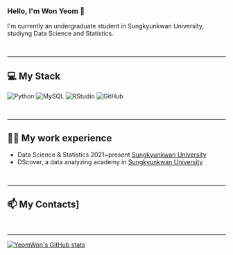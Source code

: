 ### Hello, I'm Won Yeom 👋
I'm currently an undergraduate student in Sungkyunkwan University, studiyng Data Science and Statistics. 


<!--
**ChungMok/ChungMok** is a ✨ _special_ ✨ repository because its `README.md` (this file) appears on your GitHub profile.

Here are some ideas to get you started:

- 🔭 I’m currently working on ...
- 🌱 I’m currently learning ...
- 👯 I’m looking to collaborate on ...
- 🤔 I’m looking for help with ...
- 💬 Ask me about ...
- 📫 How to reach me: ...
- 😄 Pronouns: ...
- ⚡ Fun fact: ...
-->

<br/>

---
## 💻 My Stack
<img alt="Python" src ="https://img.shields.io/badge/Python-3776AB.svg?&style=flat-square&logo=Python&logoColor=white"/> <img alt="MySQL" src ="https://img.shields.io/badge/MySQL-4479A1.svg?&style=flat-square&logo=MySQL&logoColor=white"/> <img alt="RStudio" src ="https://img.shields.io/badge/RStudio-75AADB.svg?&style=flat-square&logo=RStudio&logoColor=white"/> <img alt="GitHub" src ="https://img.shields.io/badge/GitHub-181717.svg?&style=flat-square&logo=GitHub&logoColor=white"/> <br/>

<br/>

---
## 🏃‍♀️ My work experience
- Data Science & Statistics 2021~present [Sungkyunkwan University](https://www.skku.edu/skku/index.do)
- DScover, a data analyzing academy in [Sungkyunkwan University](https://www.skku.edu/skku/index.do) <br>

<br/>

---
## 📫 My Contacts]

<br/>

---
[![YeomWon's GitHub stats](https://github-readme-stats.vercel.app/api?username=ChungMok&theme=algolia&show_icons=true)](https://github.com/ChungMok/github-readme-stats)
